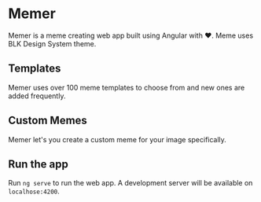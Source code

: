 # Memer

Memer is a meme creating web app built using Angular with ❤.
Meme uses BLK Design System theme.

## Templates

Memer uses over 100 meme templates to choose from and new ones are added frequently.

## Custom Memes

Memer let's you create a custom meme for your image specifically.

## Run the app

Run `ng serve` to run the web app. A development server will be available on `localhose:4200`.

